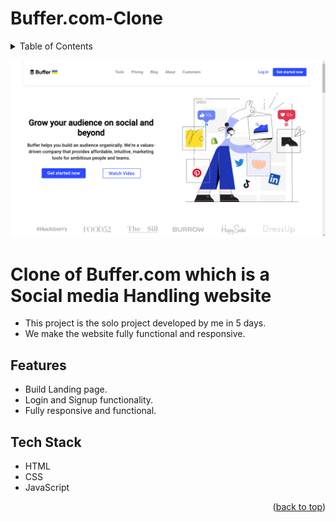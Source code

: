 <a name="readme-top"></a> 
# Buffer.com-Clone

<!-- TABLE OF CONTENTS -->
<details>
  <summary>Table of Contents</summary>
  <ol>
    <li><a href="#about-the-project">About The Project</a> </li>
    <li><a href="#Features">Features</a></li>
    <li><a href="#Tech">Tech Stack</a></li>
   
  </ol>
</details>
<a name="about-the-project"></a>

![App Screenshot](https://github.com/sumitpanchal08/Buffer.com-clone/blob/main/buffer.png)

# Clone of Buffer.com which is a Social media Handling website

* This project is the solo project developed by me in 5 days.
* We make the website fully functional and responsive.

<a name="Features"></a> 
## Features

* Build Landing page.
* Login and Signup functionality.
* Fully responsive and functional.

<a name="Tech"></a>
## Tech Stack

* HTML
* CSS
* JavaScript

<p align="right">(<a href="#readme-top">back to top</a>)</p>
